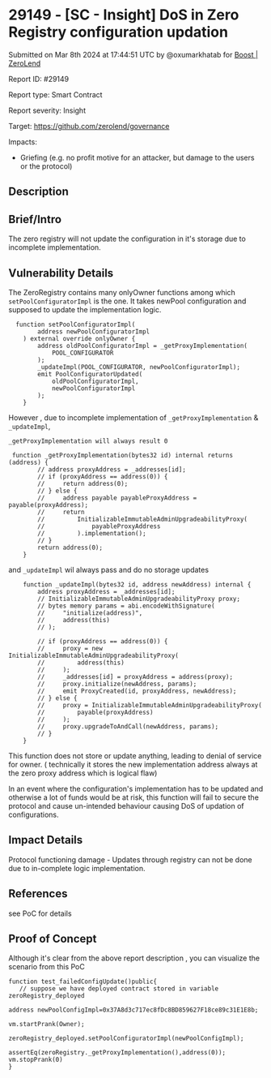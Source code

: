 # 29149 - \[SC - Insight] DoS in Zero Registry configuration updation

Submitted on Mar 8th 2024 at 17:44:51 UTC by @oxumarkhatab for [Boost | ZeroLend](https://immunefi.com/bounty/zerolend-boost/)

Report ID: #29149

Report type: Smart Contract

Report severity: Insight

Target: https://github.com/zerolend/governance

Impacts:

* Griefing (e.g. no profit motive for an attacker, but damage to the users or the protocol)

## Description

## Brief/Intro

The zero registry will not update the configuration in it's storage due to incomplete implementation.

## Vulnerability Details

The ZeroRegistry contains many onlyOwner functions among which `setPoolConfiguratorImpl` is the one. It takes newPool configuration and supposed to update the implementation logic.

```
  function setPoolConfiguratorImpl(
        address newPoolConfiguratorImpl
    ) external override onlyOwner {
        address oldPoolConfiguratorImpl = _getProxyImplementation(
            POOL_CONFIGURATOR
        );
        _updateImpl(POOL_CONFIGURATOR, newPoolConfiguratorImpl);
        emit PoolConfiguratorUpdated(
            oldPoolConfiguratorImpl,
            newPoolConfiguratorImpl
        );
    }
```

However , due to incomplete implementation of `_getProxyImplementation` & `_updateImpl`,

`_getProxyImplementation will always result 0`

```
 function _getProxyImplementation(bytes32 id) internal returns (address) {
        // address proxyAddress = _addresses[id];
        // if (proxyAddress == address(0)) {
        //     return address(0);
        // } else {
        //     address payable payableProxyAddress = payable(proxyAddress);
        //     return
        //         InitializableImmutableAdminUpgradeabilityProxy(
        //             payableProxyAddress
        //         ).implementation();
        // }
        return address(0);
    }
```

and `_updateImpl` wil always pass and do no storage updates

```
    function _updateImpl(bytes32 id, address newAddress) internal {
        address proxyAddress = _addresses[id];
        // InitializableImmutableAdminUpgradeabilityProxy proxy;
        // bytes memory params = abi.encodeWithSignature(
        //     "initialize(address)",
        //     address(this)
        // );

        // if (proxyAddress == address(0)) {
        //     proxy = new InitializableImmutableAdminUpgradeabilityProxy(
        //         address(this)
        //     );
        //     _addresses[id] = proxyAddress = address(proxy);
        //     proxy.initialize(newAddress, params);
        //     emit ProxyCreated(id, proxyAddress, newAddress);
        // } else {
        //     proxy = InitializableImmutableAdminUpgradeabilityProxy(
        //         payable(proxyAddress)
        //     );
        //     proxy.upgradeToAndCall(newAddress, params);
        // }
    }
```

This function does not store or update anything, leading to denial of service for owner. ( technically it stores the new implementation address always at the zero proxy address which is logical flaw)

In an event where the configuration's implementation has to be updated and otherwise a lot of funds would be at risk, this function will fail to secure the protocol and cause un-intended behaviour causing DoS of updation of configurations.

## Impact Details

Protocol functioning damage - Updates through registry can not be done due to in-complete logic implementation.

## References

see PoC for details

## Proof of Concept

Although it's clear from the above report description , you can visualize the scenario from this PoC

```
function test_failedConfigUpdate()public{
   // suppose we have deployed contract stored in variable zeroRegistry_deployed

address newPoolConfigImpl=0x37A8d3c717ec8fDc8BD859627F18ce89c31E1E8b;

vm.startPrank(Owner);

zeroRegistry_deployed.setPoolConfiguratorImpl(newPoolConfigImpl);

assertEq(zeroRegistry._getProxyImplementation(),address(0));
vm.stopPrank(0)
}
```
